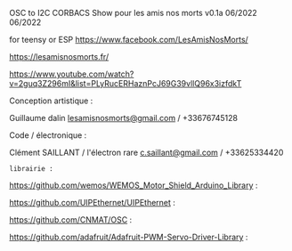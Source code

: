  OSC to I2C CORBACS Show  pour les amis nos morts         v0.1a 06/2022   06/2022

 for teensy or ESP
  https://www.facebook.com/LesAmisNosMorts/
  
  https://lesamisnosmorts.fr/
  
  https://www.youtube.com/watch?v=2guq3Z296mI&list=PLyRucERHaznPcJ69G39vllQ96x3izfdkT
  
  
  
  Conception artistique : 
  
  Guillaume dalin
  lesamisnosmorts@gmail.com / +33676745128
  
  Code / électronique :
  
  Clément SAILLANT / l'électron rare
    c.saillant@gmail.com / +33625334420
    
    
    
    
    librairie :
  https://github.com/wemos/WEMOS_Motor_Shield_Arduino_Library :
  
  https://github.com/UIPEthernet/UIPEthernet :
  
  https://github.com/CNMAT/OSC :
  
  https://github.com/adafruit/Adafruit-PWM-Servo-Driver-Library :
